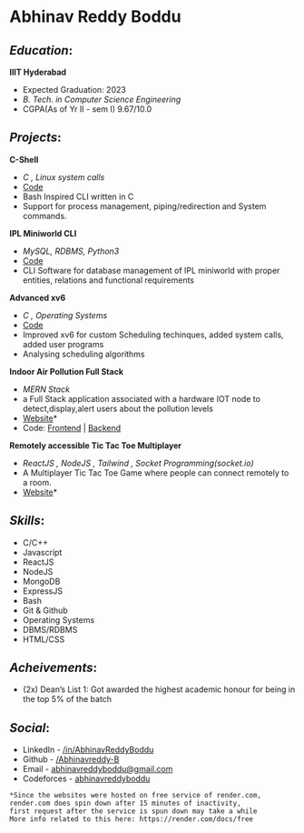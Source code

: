 # Abhinav Reddy Boddu

## ***Education***:
**IIIT Hyderabad**
* Expected Graduation: 2023
* *B. Tech. in Computer Science Engineering*
* CGPA(As of Yr II - sem I) 9.67/10.0

## ***Projects***:
**C-Shell**
* _C , Linux system calls_
* [Code](https://github.com/Abhinavreddy-B/C-Shell)
* Bash Inspired CLI written in C
* Support for process management, piping/redirection and System commands.

**IPL Miniworld CLI**
* _MySQL, RDBMS, Python3_
* [Code](https://github.com/Abhinavreddy-B/D_and_A/tree/master/Project_Phase-4)
* CLI Software for database management of IPL miniworld with proper entities, relations and functional requirements

**Advanced xv6**
* _C , Operating Systems_
* [Code](https://github.com/Abhinavreddy-B/Advanced-xv-6)
* Improved xv6 for custom Scheduling techinques, added system calls, added user programs
* Analysing scheduling algorithms

**Indoor Air Pollution Full Stack**
* _MERN Stack_
* a Full Stack application associated with a hardware IOT node to detect,display,alert users about the pollution levels
* [Website](https://indoor-air-pollution-18.onrender.com/)*
* Code: [Frontend](https://github.com/Abhinavreddy-B/ESW_Frontend) | [Backend](https://github.com/Abhinavreddy-B/ESW_backend)

**Remotely accessible Tic Tac Toe Multiplayer**
* _ReactJS , NodeJS , Tailwind , Socket Programming(socket.io)_
* A Multiplayer Tic Tac Toe Game where people can connect remotely to a room.
* [Website](https://tictactoemultiplayer.onrender.com/)*

## ***Skills***:
* C/C++
* Javascript
* ReactJS
* NodeJS
* MongoDB
* ExpressJS
* Bash
* Git & Github
* Operating Systems
* DBMS/RDBMS
* HTML/CSS

## ***Acheivements***:
* (2x) Dean’s List 1: Got awarded the highest academic honour for being in the top 5% of the batch

## ***Social***:
* LinkedIn   - [/in/AbhinavReddyBoddu](https://www.linkedin.com/in/AbhinavReddyBoddu)
* Github     - [/Abhinavreddy-B](https://github.com/Abhinavreddy-B)
* Email      - [abhinavreddyboddu@gmail.com](mailto:abhinavreddyboddu@gmail.com)
* Codeforces - [abhinavreddyboddu](https://codeforces.com/profile/abhinavreddyboddu)

```
*Since the websites were hosted on free service of render.com, 
render.com does spin down after 15 minutes of inactivity,
first request after the service is spun down may take a while
More info related to this here: https://render.com/docs/free
```
